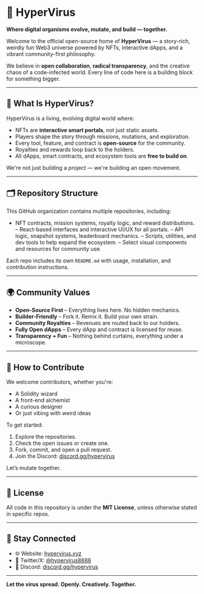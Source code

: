 # 🦠 HyperVirus

**Where digital organisms evolve, mutate, and build — together.**

Welcome to the official open-source home of **HyperVirus** — a story-rich, weirdly fun Web3 universe powered by NFTs, interactive dApps, and a vibrant community-first philosophy.

We believe in **open collaboration**, **radical transparency**, and the creative chaos of a code-infected world. Every line of code here is a building block for something bigger.

---

## 🧬 What Is HyperVirus?

HyperVirus is a living, evolving digital world where:
- NFTs are **interactive smart portals**, not just static assets.
- Players shape the story through missions, mutations, and exploration.
- Every tool, feature, and contract is **open-source** for the community.
- Royalties and rewards loop back to the holders.
- All dApps, smart contracts, and ecosystem tools are **free to build on**.

We're not just building a project — we're building an open movement.

---

## 🗂 Repository Structure

This GitHub organization contains multiple repositories, including:
- NFT contracts, mission systems, royalty logic, and reward distributions.
– React-based interfaces and interactive UI/UX for all portals.
– API logic, snapshot systems, leaderboard mechanics.
– Scripts, utilities, and dev tools to help expand the ecosystem.
– Select visual components and resources for community use.

Each repo includes its own `README.md` with usage, installation, and contribution instructions.

---

## 🌍 Community Values

- **Open-Source First** – Everything lives here. No hidden mechanics.
- **Builder-Friendly** – Fork it. Remix it. Build your own strain.
- **Community Royalties** – Revenues are routed back to our holders.
- **Fully Open dApps** – Every dApp and contract is licensed for reuse.
- **Transparency + Fun** – Nothing behind curtains, everything under a microscope.

---

## 🤝 How to Contribute

We welcome contributors, whether you're:
- A Solidity wizard
- A front-end alchemist
- A curious designer
- Or just vibing with weird ideas

To get started:
1. Explore the repositories.
2. Check the open issues or create one.
3. Fork, commit, and open a pull request.
4. Join the Discord: [discord.gg/hypervirus](https://discord.gg/Bk8wbSwSpv)

Let’s mutate together.

---

## 📜 License

All code in this repository is under the **MIT License**, unless otherwise stated in specific repos.

---

## 📡 Stay Connected

- 🌐 Website: [hypervirus.xyz](https://hypervirus.xyz)
- 🧬 Twitter/X: [@hypervirus8888](https://x.com/hypervirus8888/)
- 💬 Discord: [discord.gg/hypervirus](https://discord.gg/Bk8wbSwSpv)

---

**Let the virus spread. Openly. Creatively. Together.**

